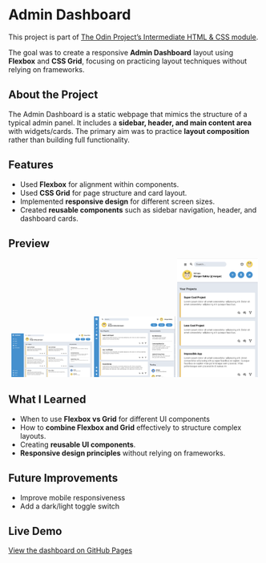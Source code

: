 # Admin Dashboard

This project is part of [The Odin Project’s Intermediate HTML & CSS module](https://www.theodinproject.com/).  

The goal was to create a responsive **Admin Dashboard** layout using **Flexbox** and **CSS Grid**, focusing on practicing layout techniques without relying on frameworks.  


## About the Project
The Admin Dashboard is a static webpage that mimics the structure of a typical admin panel. It includes a **sidebar, header, and main content area** with widgets/cards. The primary aim was to practice **layout composition** rather than building full functionality.  


## Features
- Used **Flexbox** for alignment within components.  
- Used **CSS Grid** for page structure and card layout.  
- Implemented **responsive design** for different screen sizes.  
- Created **reusable components** such as sidebar navigation, header, and dashboard cards.  


## Preview
 
<p align="center">
  <img src="./assets/preview-images/dashboard-desktop.png" alt="Desktop view" width="32%">
  <img src="./assets/preview-images/dashboard-tablet.png" alt="Tablet view" width="32%">
  <img src="./assets/preview-images/dashboard-small.png" alt="Small Screen view" width="32%">
</p>


## What I Learned
- When to use **Flexbox vs Grid** for different UI components 
- How to **combine Flexbox and Grid** effectively to structure complex layouts.
- Creating **reusable UI components**.
- **Responsive design principles** without relying on frameworks.


## Future Improvements
- Improve mobile responsiveness
- Add a dark/light toggle switch


## Live Demo
[View the dashboard on GitHub Pages](https://ni-ki-web.github.io/admin-dashboard/)